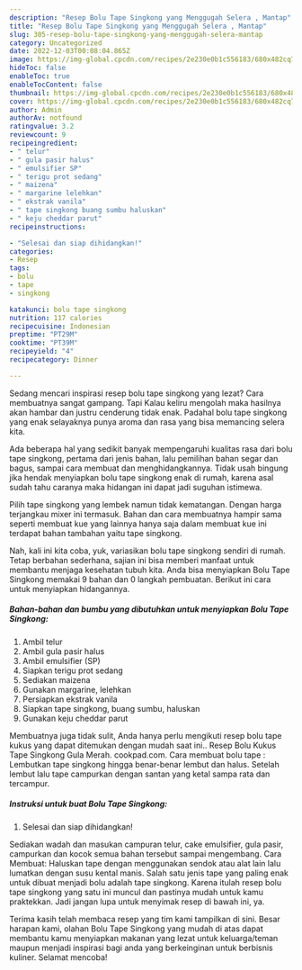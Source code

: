 ```yaml
---
description: "Resep Bolu Tape Singkong yang Menggugah Selera , Mantap"
title: "Resep Bolu Tape Singkong yang Menggugah Selera , Mantap"
slug: 305-resep-bolu-tape-singkong-yang-menggugah-selera-mantap
category: Uncategorized
date: 2022-12-03T00:08:04.865Z
image: https://img-global.cpcdn.com/recipes/2e230e0b1c556183/680x482cq70/bolu-tape-singkong-foto-resep-utama.jpg
hideToc: false
enableToc: true
enableTocContent: false
thumbnail: https://img-global.cpcdn.com/recipes/2e230e0b1c556183/680x482cq70/bolu-tape-singkong-foto-resep-utama.jpg
cover: https://img-global.cpcdn.com/recipes/2e230e0b1c556183/680x482cq70/bolu-tape-singkong-foto-resep-utama.jpg
author: Admin
authorAv: notfound
ratingvalue: 3.2
reviewcount: 9
recipeingredient:
- " telur"
- " gula pasir halus"
- " emulsifier SP"
- " terigu prot sedang"
- " maizena"
- " margarine lelehkan"
- " ekstrak vanila"
- " tape singkong buang sumbu haluskan"
- " keju cheddar parut"
recipeinstructions:

- "Selesai dan siap dihidangkan!"
categories:
- Resep
tags:
- bolu
- tape
- singkong

katakunci: bolu tape singkong 
nutrition: 117 calories
recipecuisine: Indonesian
preptime: "PT29M"
cooktime: "PT39M"
recipeyield: "4"
recipecategory: Dinner

---
```



Sedang mencari inspirasi resep bolu tape singkong yang lezat? Cara membuatnya sangat gampang. Tapi Kalau keliru mengolah maka hasilnya akan hambar dan justru cenderung tidak enak. Padahal bolu tape singkong yang enak selayaknya punya aroma dan rasa yang bisa memancing selera kita.


Ada beberapa hal yang sedikit banyak mempengaruhi kualitas rasa dari bolu tape singkong, pertama dari jenis bahan, lalu pemilihan bahan segar dan bagus, sampai cara membuat dan menghidangkannya. Tidak usah bingung jika hendak menyiapkan bolu tape singkong enak di rumah, karena asal sudah tahu caranya maka hidangan ini dapat jadi suguhan istimewa.

Pilih tape singkong yang lembek namun tidak kematangan. Dengan harga terjangkau mixer ini termasuk. Bahan dan cara membuatnya hampir sama seperti membuat kue yang lainnya hanya saja dalam membuat kue ini terdapat bahan tambahan yaitu tape singkong.


Nah, kali ini kita coba, yuk, variasikan bolu tape singkong sendiri di rumah. Tetap berbahan sederhana, sajian ini bisa memberi manfaat untuk membantu menjaga kesehatan tubuh kita. Anda bisa menyiapkan Bolu Tape Singkong memakai 9 bahan dan 0 langkah pembuatan. Berikut ini cara untuk menyiapkan hidangannya.

<!--inarticleads1-->

##### Bahan-bahan dan bumbu yang dibutuhkan untuk menyiapkan Bolu Tape Singkong:

1. Ambil  telur
1. Ambil  gula pasir halus
1. Ambil  emulsifier (SP)
1. Siapkan  terigu prot sedang
1. Sediakan  maizena
1. Gunakan  margarine, lelehkan
1. Persiapkan  ekstrak vanila
1. Siapkan  tape singkong, buang sumbu, haluskan
1. Gunakan  keju cheddar parut


Membuatnya juga tidak sulit, Anda hanya perlu mengikuti resep bolu tape kukus yang dapat ditemukan dengan mudah saat ini.. Resep Bolu Kukus Tape Singkong Gula Merah. cookpad.com. Cara membuat bolu tape : Lembutkan tape singkong hingga benar-benar lembut dan halus. Setelah lembut lalu tape campurkan dengan santan yang ketal sampa rata dan tercampur. 

<!--inarticleads2-->

##### Instruksi untuk buat Bolu Tape Singkong:


1. Selesai dan siap dihidangkan!

Sediakan wadah dan masukan campuran telur, cake emulsifier, gula pasir, campurkan dan kocok semua bahan tersebut sampai mengembang. Cara Membuat: Haluskan tape dengan menggunakan sendok atau alat lain lalu lumatkan dengan susu kental manis. Salah satu jenis tape yang paling enak untuk dibuat menjadi bolu adalah tape singkong. Karena itulah resep bolu tape singkong yang satu ini muncul dan pastinya mudah untuk kamu praktekkan. Jadi jangan lupa untuk menyimak resep di bawah ini, ya. 

Terima kasih telah membaca resep yang tim kami tampilkan di sini. Besar harapan kami, olahan Bolu Tape Singkong yang mudah di atas dapat membantu kamu menyiapkan makanan yang lezat untuk keluarga/teman maupun menjadi inspirasi bagi anda yang berkeinginan untuk berbisnis kuliner. Selamat mencoba!
